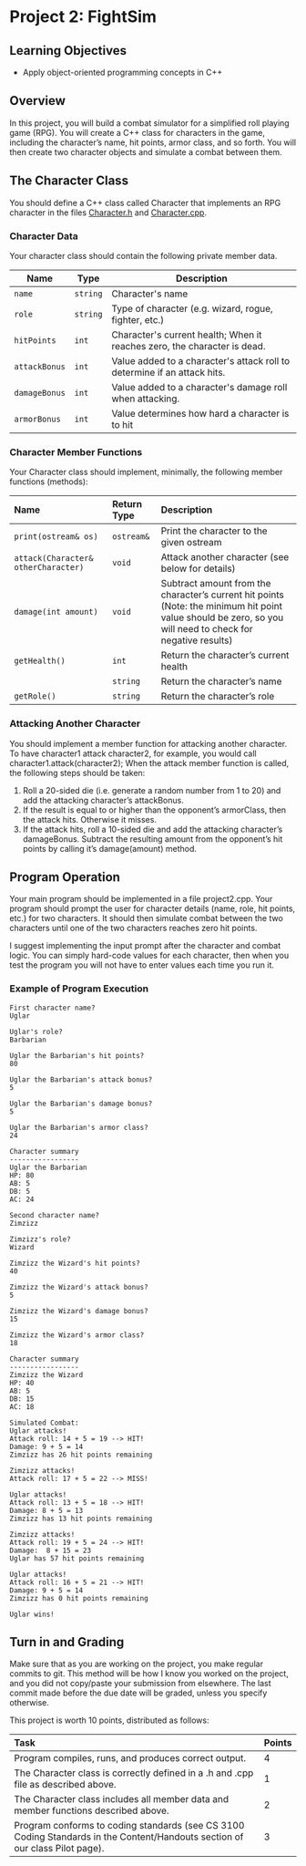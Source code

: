 # Project 2: FightSim

## Learning Objectives

- Apply object-oriented programming concepts in C++

## Overview

In this project, you will build a combat simulator for a simplified roll playing game (RPG). You will create a C++ class for characters in the game, including the character’s name, hit points, armor class, and so forth. You will then create two character objects and simulate a combat between them.

## The Character Class

You should define a C++ class called Character that implements an RPG character in the files [Character.h](Character.h) and [Character.cpp](Character.cpp).

### Character Data

Your character class should contain the following private member data.

| Name          | Type     | Description                                                              |
|---------------|----------|--------------------------------------------------------------------------|
| `name`        | `string` | Character's name                                                         |
| `role`        | `string` | Type of character (e.g. wizard, rogue, fighter, etc.)                    |
| `hitPoints`   | `int`    | Character's current health; When it reaches zero, the character is dead. |   
| `attackBonus` | `int`    | Value added to a character's attack roll to determine if an attack hits. |
| `damageBonus` | `int`    | Value added to a character's damage roll when attacking.                 |
| `armorBonus`   | `int`     | Value determines how hard a character is to hit                          |

### Character Member Functions

Your Character class should implement, minimally, the following member functions (methods):

| Name                                | 	Return Type  | Description                                                                                                                                                  |
|:------------------------------------|:--------------|:-------------------------------------------------------------------------------------------------------------------------------------------------------------|
| `print(ostream& os)`                  | 	`ostream&`     | Print the character to the given ostream                                                                                                                     |
| `attack(Character& otherCharacter)`	  | `void`          | Attack another character (see below for details)                                                                                                             |
| `damage(int amount)`                  | `void`          | 	Subtract amount from the character’s current hit points (Note: the minimum hit point value should be zero, so you will need to check for negative results)  |
| `getHealth()`                         | `int`           | Return the character’s current health                                                                                                                        |
| 	                                   | `string`        | 	Return the character’s name                                                                                                                                 |
| `getRole()`                           | 	`string`	      | Return the character’s role                                                                                                                                  |
### Attacking Another Character

You should implement a member function for attacking another character. To have character1 attack character2, for example, you would call character1.attack(character2); When the attack member function is called, the following steps should be taken:
1.	Roll a 20-sided die (i.e. generate a random number from 1 to 20) and add the attacking character’s attackBonus.
2.	If the result is equal to or higher than the opponent’s armorClass, then the attack hits. Otherwise it misses.
3.	If the attack hits, roll a 10-sided die and add the attacking character’s damageBonus. Subtract the resulting amount from the opponent’s hit points by calling it’s damage(amount) method.

## Program Operation

Your main program should be implemented in a file project2.cpp. Your program should prompt the user for character details (name, role, hit points, etc.) for two characters. It should then simulate combat between the two characters until one of the two characters reaches zero hit points.

I suggest implementing the input prompt after the character and combat logic. You can simply hard-code values for each character, then when you test the program you will not have to enter values each time you run it.

### Example of Program Execution

```
First character name?
Uglar

Uglar's role?
Barbarian

Uglar the Barbarian's hit points?
80

Uglar the Barbarian's attack bonus?
5

Uglar the Barbarian's damage bonus?
5

Uglar the Barbarian's armor class?
24

Character summary
-----------------
Uglar the Barbarian
HP: 80
AB: 5
DB: 5
AC: 24 

Second character name?
Zimzizz

Zimzizz's role?
Wizard

Zimzizz the Wizard's hit points?
40

Zimzizz the Wizard's attack bonus?
5

Zimzizz the Wizard's damage bonus?
15

Zimzizz the Wizard's armor class?
18

Character summary
-----------------
Zimzizz the Wizard
HP: 40
AB: 5
DB: 15
AC: 18

Simulated Combat:
Uglar attacks!
Attack roll: 14 + 5 = 19 --> HIT!
Damage: 9 + 5 = 14
Zimzizz has 26 hit points remaining

Zimzizz attacks!
Attack roll: 17 + 5 = 22 --> MISS!

Uglar attacks!
Attack roll: 13 + 5 = 18 --> HIT!
Damage: 8 + 5 = 13
Zimzizz has 13 hit points remaining

Zimzizz attacks!
Attack roll: 19 + 5 = 24 --> HIT!
Damage:  8 + 15 = 23
Uglar has 57 hit points remaining

Uglar attacks!
Attack roll: 16 + 5 = 21 --> HIT!
Damage: 9 + 5 = 14
Zimzizz has 0 hit points remaining

Uglar wins!
```

## Turn in and Grading

Make sure that as you are working on the project, you make regular commits to git. This method will be how I know you worked on the project, and you did not copy/paste your submission from elsewhere. The last commit made before the due date will be graded, unless you specify otherwise.

This project is worth 10 points, distributed as follows:

| Task                                                                                                                          | Points  |
|:------------------------------------------------------------------------------------------------------------------------------|:--------|
| Program compiles, runs, and produces correct output.                                                                          | 	4      |
| The Character class is correctly defined in a .h and .cpp file as described above.                                            | 	1      |                                      
| The Character class includes all member data and member functions described above.	                                           | 2       |                                        
| Program conforms to coding standards (see CS 3100 Coding Standards in the Content/Handouts section of our class Pilot page).  | 	3      |
